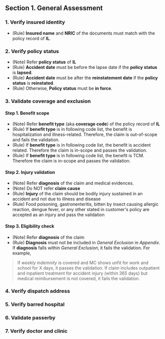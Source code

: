 ## Section 1. General Assessment
### 1. Verify insured identity
* (Rule) **Insured name** and **NRIC** of the documents must match with the policy record of **IL**.

### 2. Verify policy status
* (Note) Refer **policy status** of **IL**
* (Rule) **Accident date** must be before the lapse date if the **policy status** is **lapsed**.
* (Rule) **Accident date** must be after the **reinstatement date** if the **policy status** is **reinstated**.
* (Rule) Otherwise, **Policy status** must be **in force**.
         
### 3. Validate coverage and exclusion
#### Step 1. Benefit scope
* (Note) Refer **benefit type** (aka **coverage code**) of the policy record of **IL**
* (Rule) If **benefit type** is in following code list, the benefit is hospitalization and illness-related. Therefore, the claim is out-of-scope and fails the validation.
* (Rule) If **benefit type** is in following code list, the benefit is accident related. Therefore the claim is in-scope and passes the validation.
* (Rule) If **benefit type** is in following code list, the benefit is TCM. Therefore the claim is in-scope and passes the validation.

#### Step 2. Injury validation
* (Note) Refer **diagnosis** of the claim and medical evidences.
* (Note) Do NOT refer **claim cause**
* (Rule) **Injury** of the claim should be bodily injury sustained in an accident and not due to illness and disease
* (Rule) Food poisoning, gastronenteritis, bitten by insect causing allergic reaction, dengue fever, or any other stated in customer's policy are accepted as an injury and pass the validation

#### Step 3. Eligibility check
* (Note) Refer **diagnosis** of the claim
* (Rule) **Diagnosis** must not be included in *General Exclusion* in *Appendix*. If **diagnosis** falls within *General Exclusion*, it fails the validation. For example,
> If *weekly indemnity* is covered and MC shows unfit for work and school for X days, it passes the validation.
> If claim includes outpatient and inpatient treatment for accident injury (within 365 days) but medical reimbursement is not covered, it fails the validation.

### 4. Verify dispatch address
### 5. Verify barred hospital
### 6. Validate passerby
### 7. Verify doctor and clinic
